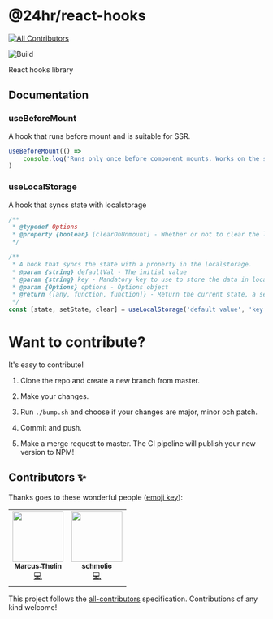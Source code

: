 # @24hr/react-hooks
<!-- ALL-CONTRIBUTORS-BADGE:START - Do not remove or modify this section -->
[![All Contributors](https://img.shields.io/badge/all_contributors-2-orange.svg?style=flat-square)](#contributors-)
<!-- ALL-CONTRIBUTORS-BADGE:END -->
![Build](https://github.com/24hr-malmo/react-hooks/workflows/24HR%20React%20Hooks/badge.svg?branch=master&style=flat-square&label=build)

React hooks library

## Documentation

### useBeforeMount
A hook that runs before mount and is suitable for SSR.
```js
useBeforeMount(() =>
    console.log('Runs only once before component mounts. Works on the server!')
)
```

### useLocalStorage
A hook that syncs state with localstorage
```js
/**
 * @typedef Options
 * @property {boolean} [clearOnUnmount] - Whether or not to clear the localstorage value on unmount.
 */

/**
 * A hook that syncs the state with a property in the localstorage.
 * @param {string} defaultVal - The initial value
 * @param {string} key - Mandatory key to use to store the data in localstorage.
 * @param {Options} options - Options object
 * @return {[any, function, function]} - Return the current state, a set state function and a function to clear the storage.
 */
const [state, setState, clear] = useLocalStorage('default value', 'key', { clearOnUnmount: false });
```

# Want to contribute?

It's easy to contribute!

1. Clone the repo and create a new branch from master.

2. Make your changes.

3. Run `./bump.sh` and choose if your changes are major, minor och patch.

4. Commit and push.

5. Make a merge request to master. The CI pipeline will publish your new version to NPM!

## Contributors ✨

Thanks goes to these wonderful people ([emoji key](https://allcontributors.org/docs/en/emoji-key)):

<!-- ALL-CONTRIBUTORS-LIST:START - Do not remove or modify this section -->
<!-- prettier-ignore-start -->
<!-- markdownlint-disable -->
<table>
  <tr>
    <td align="center"><a href="https://www.marcusthelin.com"><img src="https://avatars1.githubusercontent.com/u/22647302?v=4" width="100px;" alt=""/><br /><sub><b>Marcus Thelin</b></sub></a><br /><a href="https://github.com/24hr-malmo/react-hooks/commits?author=marcusthelin" title="Code">💻</a></td>
    <td align="center"><a href="https://github.com/schmolie"><img src="https://avatars0.githubusercontent.com/u/17004998?v=4" width="100px;" alt=""/><br /><sub><b>schmolie</b></sub></a><br /><a href="https://github.com/24hr-malmo/react-hooks/commits?author=schmolie" title="Code">💻</a></td>
  </tr>
</table>

<!-- markdownlint-enable -->
<!-- prettier-ignore-end -->
<!-- ALL-CONTRIBUTORS-LIST:END -->

This project follows the [all-contributors](https://github.com/all-contributors/all-contributors) specification. Contributions of any kind welcome!